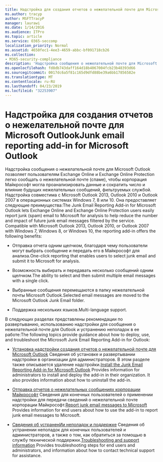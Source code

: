 ```yaml
---
title: Надстройка для создания отчетов о нежелательной почте для Microsoft Outlook
ms.author: tracyp
author: MSFTTracyP
manager: laurawi
ms.date: 1/14/2016
ms.audience: ITPro
ms.topic: article
ms.service: O365-seccomp
localization_priority: Normal
ms.assetid: 4650fec1-4ee3-4659-abbc-bf091718cb26
ms.collection:
- M365-security-compliance
description: 'Надстройка сообщения о нежелательной почте для Microsoft Outlook позволяет пользователям Exchange Online и Exchange Online Protection легко сообщать о нежелательной почте (спаме), чтобы корпорация Майкрософт могла проанализировать данные и сократить число и влияние будущих нежелательных сообщений, фильтруемых службой. Надстройка совместима с Microsoft Outlook 2013, Outlook 2010 и Outlook 2007 в операционных системах Windows 7, 8 или 10. Она предоставляет следующие преимущества:'
ms.openlocfilehash: fd8db743daff164d18b4067004fcb23b48393d66
ms.sourcegitcommit: 0017dc6a5f81c165d9dfd88be39a6bb17856582e
ms.translationtype: MT
ms.contentlocale: ru-RU
ms.lasthandoff: 04/23/2019
ms.locfileid: "32253907"
---
```

# <a name="junk-email-reporting-add-in-for-microsoft-outlook"></a><span data-ttu-id="4f398-104">Надстройка для создания отчетов о нежелательной почте для Microsoft Outlook</span><span class="sxs-lookup"><span data-stu-id="4f398-104">Junk email reporting add-in for Microsoft Outlook</span></span>

<span data-ttu-id="4f398-p102">Надстройка сообщения о нежелательной почте для Microsoft Outlook позволяет пользователям Exchange Online и Exchange Online Protection легко сообщать о нежелательной почте (спаме), чтобы корпорация Майкрософт могла проанализировать данные и сократить число и влияние будущих нежелательных сообщений, фильтруемых службой. Надстройка совместима с Microsoft Outlook 2013, Outlook 2010 и Outlook 2007 в операционных системах Windows 7, 8 или 10. Она предоставляет следующие преимущества:</span><span class="sxs-lookup"><span data-stu-id="4f398-p102">The Junk Email Reporting Add-in for Microsoft Outlook lets Exchange Online and Exchange Online Protection users easily report junk (spam) email to Microsoft for analysis to help reduce the number and impact of future junk email messages filtered by the service. Compatible with Microsoft Outlook 2013, Outlook 2010, or Outlook 2007 with Windows 7, Windows 8, or Windows 10, the reporting add-in offers the following benefits:</span></span>
  
- <span data-ttu-id="4f398-107">Отправка отчета одним щелчком, благодаря чему пользователи могут выбрать сообщение и передать его в Майкрософт для анализа.</span><span class="sxs-lookup"><span data-stu-id="4f398-107">One-click reporting that enables users to select junk email and submit it to Microsoft for analysis.</span></span>
    
- <span data-ttu-id="4f398-108">Возможность выбирать и передавать несколько сообщений одним щелчком.</span><span class="sxs-lookup"><span data-stu-id="4f398-108">The ability to select and then submit multiple email messages with a single click.</span></span>
    
- <span data-ttu-id="4f398-109">Выбранные сообщения перемещаются в папку нежелательной почты Microsoft Outlook.</span><span class="sxs-lookup"><span data-stu-id="4f398-109">Selected email messages are moved to the Microsoft Outlook Junk Email folder.</span></span>
    
- <span data-ttu-id="4f398-110">Поддержка нескольких языков.</span><span class="sxs-lookup"><span data-stu-id="4f398-110">Multi-language support.</span></span>
    
<span data-ttu-id="4f398-111">В следующих разделах представлены рекомендации по развертыванию, использованию надстройки для сообщения о нежелательной почте для Outlook и устранению неполадок в ее работе:</span><span class="sxs-lookup"><span data-stu-id="4f398-111">The following topics provide guidance about how to deploy, use, and troubleshoot the Microsoft Junk Email Reporting Add-in for Outlook:</span></span>
  
- <span data-ttu-id="4f398-p103">[Установка надстройки создания отчетов о нежелательной почте для Microsoft Outlook](install-the-junk-email-reporting-add-in-for-microsoft-outlook.md) Сведения об установке и развертывании надстройки в организации для администраторов. В этом разделе также описывается удаление надстройки.</span><span class="sxs-lookup"><span data-stu-id="4f398-p103">[Install the Junk Email Reporting Add-in for Microsoft Outlook](install-the-junk-email-reporting-add-in-for-microsoft-outlook.md) Provides information for administrators to install and deploy the add-in in their organization. It also provides information about how to uninstall the add-in.</span></span> 
    
- <span data-ttu-id="4f398-114">[Отправка отчетов о нежелательных сообщениях корпорации Майкрософт](report-junk-email-messages-to-microsoft.md) Сведения для конечных пользователей о применении надстройки для передачи сведений о нежелательной почте корпорации Майкрософт.</span><span class="sxs-lookup"><span data-stu-id="4f398-114">[Report junk email messages to Microsoft](report-junk-email-messages-to-microsoft.md) Provides information for end users about how to use the add-in to report junk email messages to Microsoft.</span></span> 
    
- <span data-ttu-id="4f398-115">[Сведения об устраненИи неполадок и поддержке](troubleshooting-and-support-information.md) Сведения об устранении неполадок для конечных пользователей и администраторов, а также о том, как обратиться за помощью в службу технической поддержки.</span><span class="sxs-lookup"><span data-stu-id="4f398-115">[Troubleshooting and support information](troubleshooting-and-support-information.md) Provides troubleshooting steps for end users and administrators, and information about how to contact technical support for assistance.</span></span> 
    

